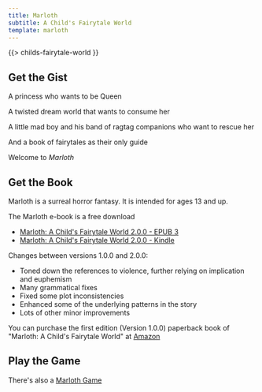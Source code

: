```yaml
---
title: Marloth
subtitle: A Child's Fairytale World
template: marloth 
---
```


{{> childs-fairytale-world }}

## Get the Gist

A princess who wants to be Queen

A twisted dream world that wants to consume her

A little mad boy and his band of ragtag companions who want to rescue her

And a book of fairytales as their only guide

Welcome to *Marloth*

## Get the Book

Marloth is a surreal horror fantasy.  It is intended for ages 13 and up.

The Marloth e-book is a free download

* [Marloth: A Child's Fairytale World 2.0.0 - EPUB 3](https://static.silentorb.com/books/marloth-fairytale-2.0.0.epub)
* [Marloth: A Child's Fairytale World 2.0.0 - Kindle](https://static.silentorb.com/books/marloth-fairytale-2.0.0.azw3)

Changes between versions 1.0.0 and 2.0.0:

* Toned down the references to violence, further relying on implication and euphemism
* Many grammatical fixes
* Fixed some plot inconsistencies
* Enhanced some of the underlying patterns in the story 
* Lots of other minor improvements 

You can purchase the first edition (Version 1.0.0) paperback book of "Marloth: A Child's Fairytale World" at <a target="_blank" href="http://www.amazon.com/Marloth-Childs-Fairytale-Christopher-Johnson/dp/0615484387">Amazon</a>

## Play the Game

There's also a [Marloth Game](./marloth-games.md)
